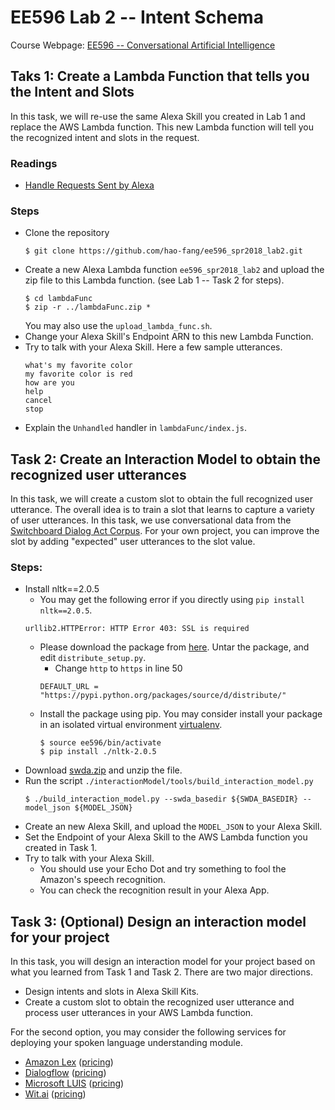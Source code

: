# EE596 Lab 2 -- Intent Schema

Course Webpage: [EE596 -- Conversational Artificial Intelligence](https://hao-fang.github.io/ee596_spr2018/)


## Taks 1: Create a Lambda Function that tells you the Intent and Slots

In this task, we will re-use the same Alexa Skill you created in Lab 1 and
replace the AWS Lambda function.
This new Lambda function will tell you the recognized intent and slots in the request.

### Readings
* [Handle Requests Sent by Alexa](https://developer.amazon.com/docs/custom-skills/handle-requests-sent-by-alexa.html)

### Steps
* Clone the repository
  ```
  $ git clone https://github.com/hao-fang/ee596_spr2018_lab2.git
  ```
* Create a new Alexa Lambda function `ee596_spr2018_lab2` and upload the zip
	file to this Lambda function. (see Lab 1 -- Task 2 for steps).
  ```
  $ cd lambdaFunc
  $ zip -r ../lambdaFunc.zip *
  ```
	You may also use the `upload_lambda_func.sh`.
* Change your Alexa Skill's Endpoint ARN to this new Lambda Function.
* Try to talk with your Alexa Skill. Here a few sample utterances.
	```
	what's my favorite color
	my favorite color is red
	how are you
	help
	cancel
	stop
	```
* Explain the `Unhandled` handler in `lambdaFunc/index.js`.

## Task 2: Create an Interaction Model to obtain the recognized user utterances

In this task, we will create a custom slot to obtain the full recognized user
utterance.
The overall idea is to train a slot that learns to capture a variety of user utterances.
In this task, we use conversational data from the [Switchboard Dialog Act Corpus](http://compprag.christopherpotts.net/swda.html).
For your own project, you can improve the slot by adding "expected" user utterances to the slot value.

### Steps:
* Install nltk==2.0.5
	* You may get the following error if you directly using `pip install nltk==2.0.5`.
	```
	urllib2.HTTPError: HTTP Error 403: SSL is required
	```
	* Please download the package from [here](https://pypi.python.org/packages/source/d/nltk/nltk-2.0.5.tar.gz).
	Untar the package, and edit `distribute_setup.py`.
		* Change `http` to `https` in line 50 
		```
		DEFAULT_URL = "https://pypi.python.org/packages/source/d/distribute/"
		```
	* Install the package using pip. You may consider install your package in an
		isolated virtual environment [virtualenv](https://virtualenv.pypa.io/en/stable/).
		```
		$ source ee596/bin/activate
		$ pip install ./nltk-2.0.5
		```
* Download [swda.zip](http://compprag.christopherpotts.net/code-data/swda.zip) and unzip the file. 
* Run the script `./interactionModel/tools/build_interaction_model.py`
	```
	$ ./build_interaction_model.py --swda_basedir ${SWDA_BASEDIR} --model_json ${MODEL_JSON}
	```
* Create an new Alexa Skill, and upload the `MODEL_JSON` to your Alexa Skill.
* Set the Endpoint of your Alexa Skill to the AWS Lambda function you created in Task 1.
* Try to talk with your Alexa Skill. 
	* You should use your Echo Dot and try something to fool the Amazon's speech recognition.
	* You can check the recognition result in your Alexa App.


## Task 3: (Optional) Design an interaction model for your project

In this task, you will design an interaction model for your project based on
what you learned from Task 1 and Task 2.
There are two major directions.
* Design intents and slots in Alexa Skill Kits.
* Create a custom slot to obtain the recognized user utterance and process user
	utterances in your AWS Lambda function.

For the second option, you may consider the following services for deploying
your spoken language understanding module.
* [Amazon Lex](https://aws.amazon.com/lex/) ([pricing](https://aws.amazon.com/lex/pricing/))
* [Dialogflow](https://dialogflow.com) ([pricing](https://dialogflow.com/pricing/))
* [Microsoft LUIS](https://www.luis.ai/home) ([pricing](https://azure.microsoft.com/en-us/pricing/details/cognitive-services/language-understanding-intelligent-services/))
* [Wit.ai](https://wit.ai) ([pricing](https://wit.ai/faq))

